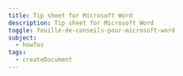 ```yaml
---
title: Tip sheet for Microsoft Word
description: Tip sheet for Microsoft Word
toggle: feuille-de-conseils-pour-microsoft-word
subject:
  - howTos
tags:
  - createDocument
---
```

